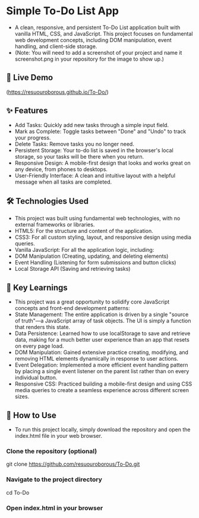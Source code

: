 # Simple To-Do List App
- A clean, responsive, and persistent To-Do List application built with vanilla HTML, CSS, and JavaScript. This project focuses on fundamental web development concepts, including DOM manipulation, event handling, and client-side storage.
- (Note: You will need to add a screenshot of your project and name it screenshot.png in your repository for the image to show up.)

## 🚀 Live Demo
(https://resuouroborous.github.io/To-Do/)

## ✨ Features
- Add Tasks: Quickly add new tasks through a simple input field.
- Mark as Complete: Toggle tasks between "Done" and "Undo" to track your progress.
- Delete Tasks: Remove tasks you no longer need.
- Persistent Storage: Your to-do list is saved in the browser's local storage, so your tasks will be there when you return.
- Responsive Design: A mobile-first design that looks and works great on any device, from phones to desktops.
- User-Friendly Interface: A clean and intuitive layout with a helpful message when all tasks are completed.

## 🛠️ Technologies Used
- This project was built using fundamental web technologies, with no external frameworks or libraries.
- HTML5: For the structure and content of the application.
- CSS3: For all custom styling, layout, and responsive design using media queries.
- Vanilla JavaScript: For all the application logic, including:
- DOM Manipulation (Creating, updating, and deleting elements)
- Event Handling (Listening for form submissions and button clicks)
- Local Storage API (Saving and retrieving tasks)

## 📖 Key Learnings
- This project was a great opportunity to solidify core JavaScript concepts and front-end development patterns:
- State Management: The entire application is driven by a single "source of truth"—a JavaScript array of task objects. The UI is simply a function that renders this state.
- Data Persistence: Learned how to use localStorage to save and retrieve data, making for a much better user experience than an app that resets on every page load.
- DOM Manipulation: Gained extensive practice creating, modifying, and removing HTML elements dynamically in response to user actions.
- Event Delegation: Implemented a more efficient event handling pattern by placing a single event listener on the parent list rather than on every individual button.
- Responsive CSS: Practiced building a mobile-first design and using CSS media queries to create a seamless experience across different screen sizes.

## 📂 How to Use
- To run this project locally, simply download the repository and open the index.html file in your web browser.

### Clone the repository (optional)
git clone https://github.com/resuouroborous/To-Do.git

### Navigate to the project directory
cd To-Do

 ### Open index.html in your browser
